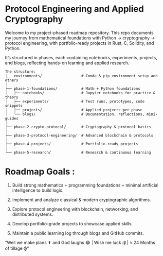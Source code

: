 # Protocol Engineering and Applied Cryptography
Welcome to my project-phased roadmap repository. This repo documents my journey from mathematical foundations with Python → cryptography → protocol engineering, with portfolio-ready projects in Rust, C, Solidity, and Python.

It’s structured in phases, each containing notebooks, experiments, projects, and blogs, reflecting hands-on learning and applied research.


```
The structure:
|__ environments/                  # Conda & pip environment setup and others
|
├── phase-1-foundations/           # Math + Python foundations
│   ├── notebooks/                 # Jupyter notebooks for practice & theory
│   ├── experiments/               # Test runs, prototypes, code snippets
│   ├── projects/                  # Applied projects per phase
│   └── blogs/                     # Documentation, reflections, mini-guides
|
├── phase-2-crypto-protocol/       # Cryptography & protocol basics
|
├── phase-3-protocol-engineering/  # Advanced blockchain & protocols
|
├── phase-4-projects/              # Portfolio-ready projects
|
└── phase-5-research/              # Research & continuous learning
```

# Roadmap Goals : 

1. Build strong mathematics + programming foundations + minimal artificial intelligence to build logic.

2. Implement and analyze classical & modern cryptographic algorithms.

3. Explore protocol engineering with blockchain, networking, and distributed systems.

4. Develop portfolio-grade projects to showcase applied skills.

5. Maintain a public learning log through blogs and GitHub commits.

“Well we make plans ✝️ and God laughs 😂 | Wish me luck ദ്ദി | ≈ 24 Months of tillage ⌚”
 
